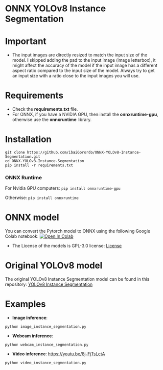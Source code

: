 # ONNX YOLOv8 Instance Segmentation


# Important
- The input images are directly resized to match the input size of the model. I skipped adding the pad to the input image (image letterbox), it might affect the accuracy of the model if the input image has a different aspect ratio compared to the input size of the model. Always try to get an input size with a ratio close to the input images you will use.

# Requirements

 * Check the **requirements.txt** file.
 * For ONNX, if you have a NVIDIA GPU, then install the **onnxruntime-gpu**, otherwise use the **onnxruntime** library.

# Installation
```
git clone https://github.com/ibaiGorordo/ONNX-YOLOv8-Instance-Segmentation.git
cd ONNX-YOLOv8-Instance-Segmentation
pip install -r requirements.txt
```
### ONNX Runtime
For Nvidia GPU computers:
`pip install onnxruntime-gpu`

Otherwise:
`pip install onnxruntime`

# ONNX model
You can convert the Pytorch model to ONNX using the following Google Colab notebook:  [![Open In Colab](https://colab.research.google.com/assets/colab-badge.svg)](https://colab.research.google.com/drive/1oDEKz8FUCXtW-REhWy5N__PgTPjt3jm9?usp=sharing)
- The License of the models is GPL-3.0 license: [License](https://github.com/ultralytics/ultralytics/blob/master/LICENSE)

# Original YOLOv8 model
The original YOLOv8 Instance Segmentation model can be found in this repository: [YOLOv8 Instance Segmentation](https://github.com/ultralytics/ultralytics)

# Examples

 * **Image inference**:
 ```
 python image_instance_segmentation.py
 ```

 * **Webcam inference**:
 ```
 python webcam_instance_segmentation.py
 ```

 * **Video inference**: https://youtu.be/8j-FjTsLctA
 ```
 python video_instance_segmentation.py
 ```

